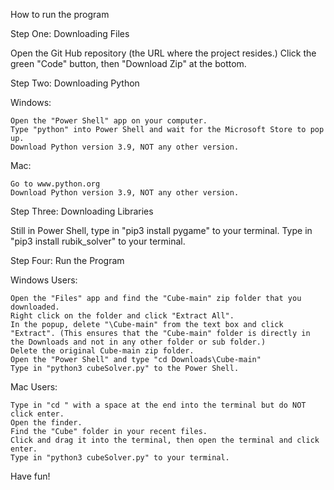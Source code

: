 How to run the program

Step One: Downloading Files

Open the Git Hub repository (the URL where the project resides.)
Click the green "Code" button, then "Download Zip" at the bottom.


Step Two: Downloading Python


Windows:

    Open the "Power Shell" app on your computer.
    Type "python" into Power Shell and wait for the Microsoft Store to pop up.
    Download Python version 3.9, NOT any other version.

Mac:

    Go to www.python.org
    Download Python version 3.9, NOT any other version.

Step Three: Downloading Libraries

Still in Power Shell, type in "pip3 install pygame" to your terminal.
Type in "pip3 install rubik_solver" to your terminal.

Step Four: Run the Program

Windows Users:

    Open the "Files" app and find the "Cube-main" zip folder that you downloaded.
    Right click on the folder and click "Extract All".
    In the popup, delete "\Cube-main" from the text box and click "Extract". (This ensures that the "Cube-main" folder is directly in the Downloads and not in any other folder or sub folder.)
    Delete the original Cube-main zip folder.
    Open the "Power Shell" and type "cd Downloads\Cube-main"
    Type in "python3 cubeSolver.py" to the Power Shell.

Mac Users:

    Type in "cd " with a space at the end into the terminal but do NOT click enter.
    Open the finder.
    Find the "Cube" folder in your recent files.
    Click and drag it into the terminal, then open the terminal and click enter.
    Type in "python3 cubeSolver.py" to your terminal.

Have fun!
